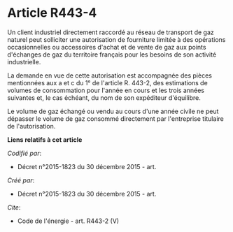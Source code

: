 # Article R443-4

Un client industriel directement raccordé au réseau de transport de gaz naturel peut solliciter une autorisation de
fourniture limitée à des opérations occasionnelles ou accessoires d'achat et de vente de gaz aux points d'échanges de gaz du
territoire français pour les besoins de son activité industrielle. 

La demande en vue de cette autorisation est accompagnée des pièces mentionnées aux a et c du 1° de l'article R. 443-2, des
estimations de volumes de consommation pour l'année en cours et les trois années suivantes et, le cas échéant, du nom de son
expéditeur d'équilibre. 

Le volume de gaz échangé ou vendu au cours d'une année civile ne peut dépasser le volume de gaz consommé directement par
l'entreprise titulaire de l'autorisation.

**Liens relatifs à cet article**

_Codifié par_:

  - Décret n°2015-1823 du 30 décembre 2015 - art.

_Créé par_:

  - Décret n°2015-1823 du 30 décembre 2015 - art.

_Cite_:

  - Code de l'énergie - art. R443-2 (V)
